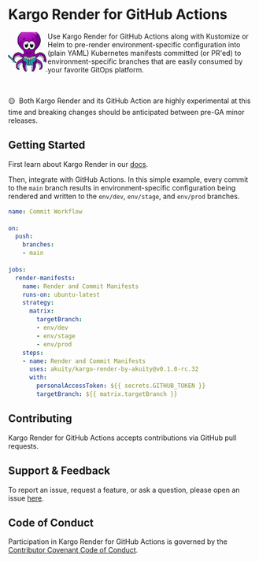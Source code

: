 # Kargo Render for GitHub Actions

<img width="80" align="left" src="logo.png" style="right-margin: 20px"/>

Use Kargo Render for GitHub Actions along with Kustomize or Helm to pre-render
environment-specific configuration into (plain YAML) Kubernetes manifests
committed (or PR'ed) to environment-specific branches that are easily consumed
by your favorite GitOps platform.

<br clear="left"/>

🟡&nbsp;&nbsp;Both Kargo Render and its GitHub Action are highly experimental at
this time and breaking changes should be anticipated between pre-GA minor
releases.

## Getting Started

First learn about Kargo Render in our [docs](https://kargo-render.akuity.io).

Then, integrate with GitHub Actions. In this simple example, every commit to
the `main` branch results in environment-specific configuration being rendered
and written to the `env/dev`, `env/stage`, and `env/prod` branches.

```yaml
name: Commit Workflow

on:
  push:
    branches:
    - main

jobs:
  render-manifests:
    name: Render and Commit Manifests
    runs-on: ubuntu-latest
    strategy:
      matrix:
        targetBranch:
        - env/dev
        - env/stage
        - env/prod
    steps:
    - name: Render and Commit Manifests
      uses: akuity/kargo-render-by-akuity@v0.1.0-rc.32
      with:
        personalAccessToken: ${{ secrets.GITHUB_TOKEN }}
        targetBranch: ${{ matrix.targetBranch }}
```

## Contributing

Kargo Render for GitHub Actions accepts contributions via GitHub pull requests.

## Support & Feedback

To report an issue, request a feature, or ask a question, please open an issue
[here](https://github.com/akuity/kargo-render-action/issues).

## Code of Conduct

Participation in Kargo Render for GitHub Actions is governed by the
[Contributor Covenant Code of Conduct](https://kargo-render.akuity.io/contributor-guide/code-of-conduct/).
